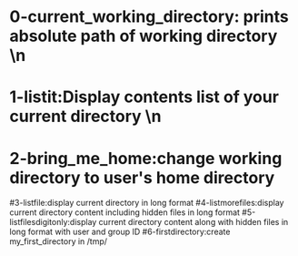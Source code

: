 # 0-current_working_directory: prints absolute path of working directory \n
# 1-listit:Display contents list of your current directory \n
# 2-bring_me_home:change working directory to user's home directory
#3-listfile:display current directory in long format
#4-listmorefiles:display current directory content including hidden files in long format
#5-listfilesdigitonly:display current directory content along with hidden files in long format with user and group ID
#6-firstdirectory:create my_first_directory in /tmp/

